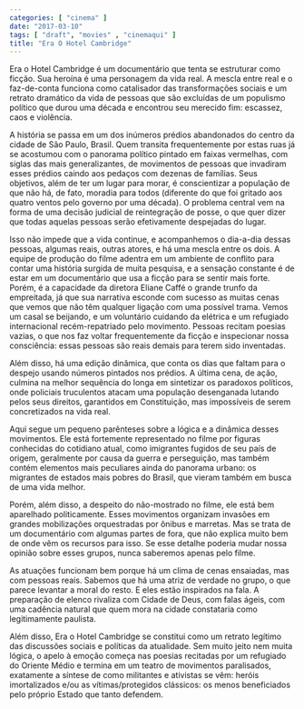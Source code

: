 ```yaml
---
categories: [ "cinema" ]
date: "2017-03-10"
tags: [ "draft", "movies" , "cinemaqui" ]
title: "Era O Hotel Cambridge"
---
```

Era o Hotel Cambridge é um documentário que tenta se estruturar como
ficção. Sua heroína é uma personagem da vida real. A mescla entre
real e o faz-de-conta funciona como catalisador das transformações
sociais e um retrato dramático da vida de pessoas que são excluídas
de um populismo político que durou uma década e encontrou seu merecido
fim: escassez, caos e violência.

A história se passa em um dos inúmeros prédios abandonados do
centro da cidade de São Paulo, Brasil. Quem transita frequentemente
por estas ruas já se acostumou com o panorama político pintado em
faixas vermelhas, com siglas das mais generalizantes, de movimentos de
pessoas que invadiram esses prédios caindo aos pedaços com dezenas
de famílias. Seus objetivos, além de ter um lugar para morar, é
conscientizar a população de que não há, de fato, moradia para todos
(diferente do que foi gritado aos quatro ventos pelo governo por uma
década). O problema central vem na forma de uma decisão judicial de
reintegração de posse, o que quer dizer que todas aquelas pessoas
serão efetivamente despejadas do lugar.

Isso não impede que a vida continue, e acompanhemos o dia-a-dia dessas
pessoas, algumas reais, outras atores, e há uma mescla entre os dois. A
equipe de produção do filme adentra em um ambiente de conflito
para contar uma história surgida de muita pesquisa, e a sensação
constante é de estar em um documentário que usa a ficção para se
sentir mais forte. Porém, é a capacidade da diretora Eliane Caffé o
grande trunfo da empreitada, já que sua narrativa esconde com sucesso as
muitas cenas que vemos que não têm qualquer ligação com uma possível
trama. Vemos um casal se beijando, e um voluntário cuidando da elétrica
e um refugiado internacional recém-repatriado pelo movimento. Pessoas
recitam poesias vazias, o que nos faz voltar frequentemente da ficção
e inspecionar nossa consciência: essas pessoas são reais demais para
terem sido inventadas.

Além disso, há uma edição dinâmica, que conta os dias que faltam
para o despejo usando números pintados nos prédios. A última cena,
de ação, culmina na melhor sequência do longa em sintetizar os
paradoxos políticos, onde policiais truculentos atacam uma população
desenganada lutando pelos seus direitos, garantidos em Constituição,
mas impossíveis de serem concretizados na vida real.

Aqui segue um pequeno parênteses sobre a lógica e a dinâmica desses
movimentos. Ele está fortemente representado no filme por figuras
conhecidas do cotidiano atual, como imigrantes fugidos de seu país
de origem, geralmente por causa da guerra e perseguição, mas também
contém elementos mais peculiares ainda do panorama urbano: os migrantes
de estados mais pobres do Brasil, que vieram também em busca de uma
vida melhor.

Porém, além disso, a despeito do não-mostrado no filme, ele está
bem aparelhado politicamente. Esses movimentos organizam invasões em
grandes mobilizações orquestradas por ônibus e marretas. Mas se trata
de um documentário com algumas partes de fora, que não explica muito
bem de onde vêm os recursos para isso. Se esse detalhe poderia mudar
nossa opinião sobre esses grupos, nunca saberemos apenas pelo filme.

As atuações funcionam bem porque há um clima de cenas ensaiadas,
mas com pessoas reais. Sabemos que há uma atriz de verdade no grupo,
o que parece levantar a moral do resto. E eles estão inspirados na
fala. A preparação de elenco rivaliza com Cidade de Deus, com falas
ágeis, com uma cadência natural que quem mora na cidade constataria
como legitimamente paulista.

Além disso, Era o Hotel Cambridge se constitui como um retrato legítimo
das discussões sociais e políticas da atualidade. Sem muito jeito nem
muita lógica, o apelo à emoção começa nas poesias recitadas por
um refugiado do Oriente Médio e termina em um teatro de movimentos
paralisados, exatamente a síntese de como militantes e ativistas se
vêm: heróis imortalizados e/ou as vítimas/protegidos clássicos:
os menos beneficiados pelo próprio Estado que tanto defendem.
